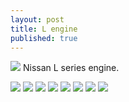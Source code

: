 ```yaml
---
layout: post
title: L engine
published: true
---
```





<a href="{{site.baseurl}}/images/news/2020-07-05/1.jpg" target="_blank">![]({{site.baseurl}}/images/news/2020-07-05/1.jpg)</a>
Nissan L series engine.

<a href="{{site.baseurl}}/images/news/2020-07-05/2.jpg" target="_blank">![]({{site.baseurl}}/images/news/2020-07-05/2.jpg)</a>
<a href="{{site.baseurl}}/images/news/2020-07-05/3.jpg" target="_blank">![]({{site.baseurl}}/images/news/2020-07-05/3.jpg)</a>
<a href="{{site.baseurl}}/images/news/2020-07-05/4.jpg" target="_blank">![]({{site.baseurl}}/images/news/2020-07-05/4.jpg)</a>
<a href="{{site.baseurl}}/images/news/2020-07-05/5.jpg" target="_blank">![]({{site.baseurl}}/images/news/2020-07-05/5.jpg)</a>
<a href="{{site.baseurl}}/images/news/2020-07-05/6.jpg" target="_blank">![]({{site.baseurl}}/images/news/2020-07-05/6.jpg)</a>
<a href="{{site.baseurl}}/images/news/2020-07-05/7.jpg" target="_blank">![]({{site.baseurl}}/images/news/2020-07-05/7.jpg)</a>
<a href="{{site.baseurl}}/images/news/2020-07-05/8.jpg" target="_blank">![]({{site.baseurl}}/images/news/2020-07-05/8.jpg)</a>
<a href="{{site.baseurl}}/images/news/2020-07-05/9.jpg" target="_blank">![]({{site.baseurl}}/images/news/2020-07-05/9.jpg)</a>

